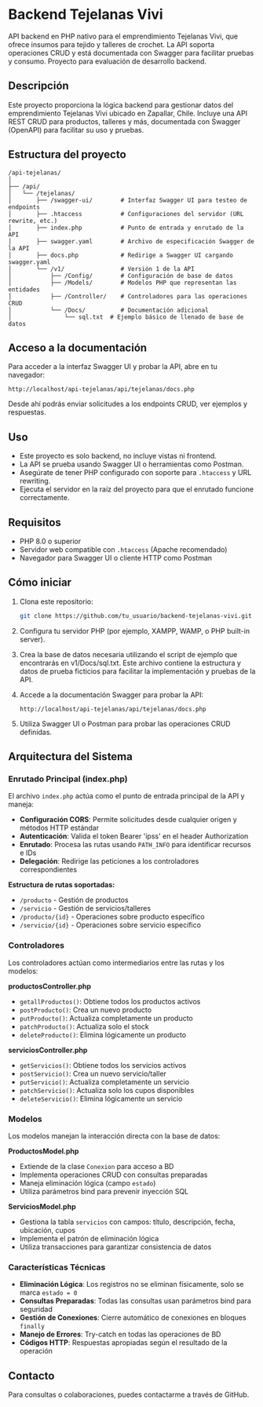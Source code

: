 # Backend Tejelanas Vivi

API backend en PHP nativo para el emprendimiento Tejelanas Vivi, que ofrece insumos para tejido y talleres de crochet. La API soporta operaciones CRUD y está documentada con Swagger para facilitar pruebas y consumo. Proyecto para evaluación de desarrollo backend.

## Descripción

Este proyecto proporciona la lógica backend para gestionar datos del emprendimiento Tejelanas Vivi ubicado en Zapallar, Chile. Incluye una API REST CRUD para productos, talleres y más, documentada con Swagger (OpenAPI) para facilitar su uso y pruebas.

## Estructura del proyecto

```
/api-tejelanas/
│
├── /api/
│   └── /tejelanas/
│       ├── /swagger-ui/        # Interfaz Swagger UI para testeo de endpoints
│       ├── .htaccess           # Configuraciones del servidor (URL rewrite, etc.)
│       ├── index.php           # Punto de entrada y enrutado de la API
│       ├── swagger.yaml        # Archivo de especificación Swagger de la API
│       ├── docs.php            # Redirige a Swagger UI cargando swagger.yaml
│       └── /v1/                # Versión 1 de la API
│           ├── /Config/        # Configuración de base de datos
│           ├── /Models/        # Modelos PHP que representan las entidades
│           ├── /Controller/    # Controladores para las operaciones CRUD
│           └── /Docs/          # Documentación adicional
│               └── sql.txt  # Ejemplo básico de llenado de base de datos
```

## Acceso a la documentación

Para acceder a la interfaz Swagger UI y probar la API, abre en tu navegador:

```
http://localhost/api-tejelanas/api/tejelanas/docs.php
```

Desde ahí podrás enviar solicitudes a los endpoints CRUD, ver ejemplos y respuestas.

## Uso

- Este proyecto es solo backend, no incluye vistas ni frontend.
- La API se prueba usando Swagger UI o herramientas como Postman.
- Asegúrate de tener PHP configurado con soporte para `.htaccess` y URL rewriting.
- Ejecuta el servidor en la raíz del proyecto para que el enrutado funcione correctamente.

## Requisitos

- PHP 8.0 o superior
- Servidor web compatible con `.htaccess` (Apache recomendado)
- Navegador para Swagger UI o cliente HTTP como Postman

## Cómo iniciar

1. Clona este repositorio:
   ```bash
   git clone https://github.com/tu_usuario/backend-tejelanas-vivi.git
   ```

2. Configura tu servidor PHP (por ejemplo, XAMPP, WAMP, o PHP built-in server).
3. Crea la base de datos necesaria utilizando el script de ejemplo que encontrarás en v1/Docs/sql.txt. Este archivo contiene la estructura y datos de prueba ficticios para facilitar la implementación y pruebas de la API.

4. Accede a la documentación Swagger para probar la API:
   ```
   http://localhost/api-tejelanas/api/tejelanas/docs.php
   ```

5. Utiliza Swagger UI o Postman para probar las operaciones CRUD definidas.

## Arquitectura del Sistema

### Enrutado Principal (index.php)

El archivo `index.php` actúa como el punto de entrada principal de la API y maneja:

- **Configuración CORS**: Permite solicitudes desde cualquier origen y métodos HTTP estándar
- **Autenticación**: Valida el token Bearer 'ipss' en el header Authorization
- **Enrutado**: Procesa las rutas usando `PATH_INFO` para identificar recursos e IDs
- **Delegación**: Redirige las peticiones a los controladores correspondientes

**Estructura de rutas soportadas:**
- `/producto` - Gestión de productos
- `/servicio` - Gestión de servicios/talleres
- `/producto/{id}` - Operaciones sobre producto específico
- `/servicio/{id}` - Operaciones sobre servicio específico

### Controladores

Los controladores actúan como intermediarios entre las rutas y los modelos:

**productosController.php**
- `getallProductos()`: Obtiene todos los productos activos
- `postProducto()`: Crea un nuevo producto
- `putProducto()`: Actualiza completamente un producto
- `patchProducto()`: Actualiza solo el stock
- `deleteProducto()`: Elimina lógicamente un producto

**serviciosController.php**
- `getServicios()`: Obtiene todos los servicios activos
- `postServicio()`: Crea un nuevo servicio/taller
- `putServicio()`: Actualiza completamente un servicio
- `patchServicio()`: Actualiza solo los cupos disponibles
- `deleteServicio()`: Elimina lógicamente un servicio

### Modelos

Los modelos manejan la interacción directa con la base de datos:

**ProductosModel.php**
- Extiende de la clase `Conexion` para acceso a BD
- Implementa operaciones CRUD con consultas preparadas
- Maneja eliminación lógica (campo `estado`)
- Utiliza parámetros bind para prevenir inyección SQL

**ServiciosModel.php**
- Gestiona la tabla `servicios` con campos: título, descripción, fecha, ubicación, cupos
- Implementa el patrón de eliminación lógica
- Utiliza transacciones para garantizar consistencia de datos

### Características Técnicas

- **Eliminación Lógica**: Los registros no se eliminan físicamente, solo se marca `estado = 0`
- **Consultas Preparadas**: Todas las consultas usan parámetros bind para seguridad
- **Gestión de Conexiones**: Cierre automático de conexiones en bloques `finally`
- **Manejo de Errores**: Try-catch en todas las operaciones de BD
- **Códigos HTTP**: Respuestas apropiadas según el resultado de la operación

## Contacto

Para consultas o colaboraciones, puedes contactarme a través de GitHub.
